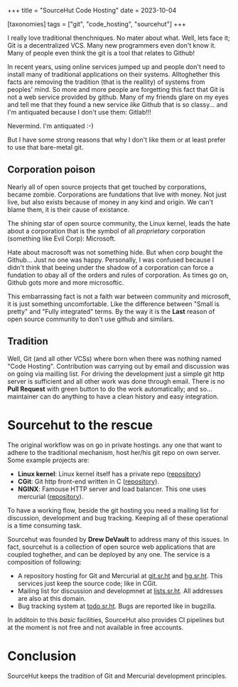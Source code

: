 +++
title = "SourceHut Code Hosting"
date = 2023-10-04

[taxonomies]
tags = ["git", "code_hosting", "sourcehut"]
+++

I really love traditional thenchniques. No mater about what. Well, lets face it; Git is a decentralized VCS. Many new
programmers even don't know it. Many of people even think the git is a tool that relates to Github!

<!-- more -->

In recent years, using online services jumped up and people don't need to install many of traditional applications on
their systems. Alltoghether this facts are removing the tradition (that is the reallity) of systems from peoples' mind.
So more and more people are forgetting this fact that Git is not a web service provided by github. Many of my friends
glare on my eyes and tell me that they found a new service *like* Github that is so classy... and I'm antiquated
because I don't use them: Gitlab!!!

Nevermind. I'm antiquated :-)

But I have some strong reasons that why I don't like them or at least prefer to use that bare-metal git.

## Corporation poison
Nearly all of open source projects that get touched by corporations, became zombie. Corporations are fundations that
live with money. Not just live, but also exists because of money in any kind and origin. We can't blame them, it is
their cause of existance.

The shining star of open source community, the Linux kernel, leads the hate about a corporation that is the symbol of
all *proprietary* corporation (something like Evil Corp): Microsoft.

Hate about macrosoft was not something hide. But when corp bought the Github... Just no one was happy. Personally, I
was confused because I didn't think that beeing under the shadow of a corporation can force a fundation to obay all of
the orders and rules of corporation. As times go on, Github gots more and more microsoftic.

This embarrassing fact is not a faith war between community and microsoft, it is just something uncomfortable.
Like the difference between "Small is pretty" and "Fully integrated" terms. By the way it is the **Last** reason of
open source community to don't use github and similars.

## Tradition
Well, Git (and all other VCSs) where born when there was nothing named "Code Hosting". Contribution was carrying out by
email and discussion was on going via mailling list. For driving the development just a simple git http server is
sufficient and all other work was done through email. There is no **Pull Request** with green button to do the work
automatically; and so... maintainer can do anything to have a clean history and easy integration.

# Sourcehut to the rescue
The original workflow was on go in private hostings. any one that want to adhere to the traditional mechanism, host
her/his git repo on own server. Some example projects are:

 - **Linux kernel**: Linux kernel itself has a private repo ([repository](https://git.kernel.org))
 - **CGit**: Git http front-end written in C ([repository](https://git.zx2c4.com/cgit/)).
 - **NGINX**: Famouse HTTP server and load balancer. This one uses mercurial
   ([repository](http://hg.nginx.org/nginx)).

To have a working flow, beside the git hosting you need a mailing list for discussion, development and bug tracking.
Keeping all of these operational is a time consuming task.

Sourcehut was founded by **Drew DeVault** to address many of this issues. In fact, sourcehut is a collection of open
source web applications that are coupled toghether, and can be deployed by any one. The service is a composition of
following:

 - A repository hosting for Git and Mercurial at [git.sr.ht](https://git.sr.ht) and [hg.sr.ht](https://hg.sr.ht).
   This services just keep the source code; like in CGit.
 - Mailing list for discussion and developmnet at [lists.sr.ht](https://lists.sr.ht). All addresses are also at this
   domain.
 - Bug tracking system at [todo.sr.ht](https://todo.sr.ht). Bugs are reported like in bugzilla.

In additoin to this *basic* facilities, SourceHut also provides CI pipelines but at the moment is not free and not
available in free accounts.

# Conclusion
SourceHut keeps the tradition of Git and Mercurial development principles.

